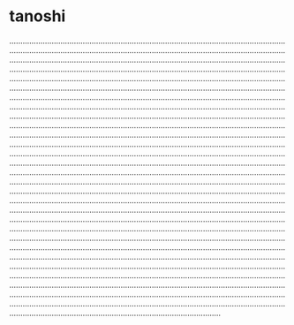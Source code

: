 # tanoshi

...........................................................................................................................................................................................................................................................................................................................................................................................................................................................................................................................................................................................................................................................................................................................................................................................................................................................................................................................................................................................................................................................................................................................................................................................................................................................................................................................................................................................................................................................................................................................................................................................................................................................................................................................................................................................................................................................................................................................................................................................................................................................................................................................................................................................................................................................................................................................................................................................................................................................................................................................................................................................................................................................................................................................................................................................................................................................................................................................................................................................................................................................................................................................................................................................................................................................................................................................................................................................................................................................................................................................................................................................................................................................................................................................................................................................................................................